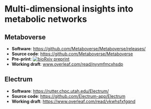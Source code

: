 # Multi-dimensional insights into metabolic networks


## Metaboverse
- **Software**: https://github.com/Metaboverse/Metaboverse/releases/
- **Source code**: https://github.com/Metaboverse/Metaboverse
- **Pre-print**: [![bioRxiv preprint](https://img.shields.io/badge/bioRxiv-10.1101%2F2020.06.25.171850-BF2636)](https://www.biorxiv.org/content/10.1101/2020.06.25.171850v1)
- **Working draft**: www.overleaf.com/read/nyvmfmcxhsdp

## Electrum
- **Software**: https://rutter.chpc.utah.edu/Electrum/
- **Source code**: https://github.com/Electrum-app/Electrum
- **Working draft**: https://www.overleaf.com/read/vkwhsfxfgqnd
